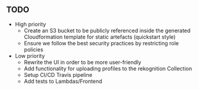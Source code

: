 ## TODO
* High priority
  * Create an S3 bucket to be publicly referenced inside the generated Cloudformation template for static artefacts (quickstart style)
  * Ensure we follow the best security practices by restricting role policies
* Low priority
  * Rewrite the UI in order to be more user-friendly
  * Add functionality for uploading profiles to the rekognition Collection
  * Setup CI/CD Travis pipeline
  * Add tests to Lambdas/Frontend